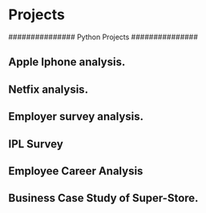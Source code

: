 # Projects
###############
Python Projects
###############

## Apple Iphone analysis.

## Netfix analysis.

## Employer survey analysis.

## IPL Survey

## Employee Career Analysis

## Business Case Study of Super-Store.
